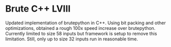 # Brute C++ LVIII

Updated implementation of brutepython in C++. Using bit packing and other optimizations, obtained a rough 100x speed increase over brutepython. Currently limited to size 58 inputs but framework is setup to remove this limitation. Still, only up to size 32 inputs run in reasonable time.